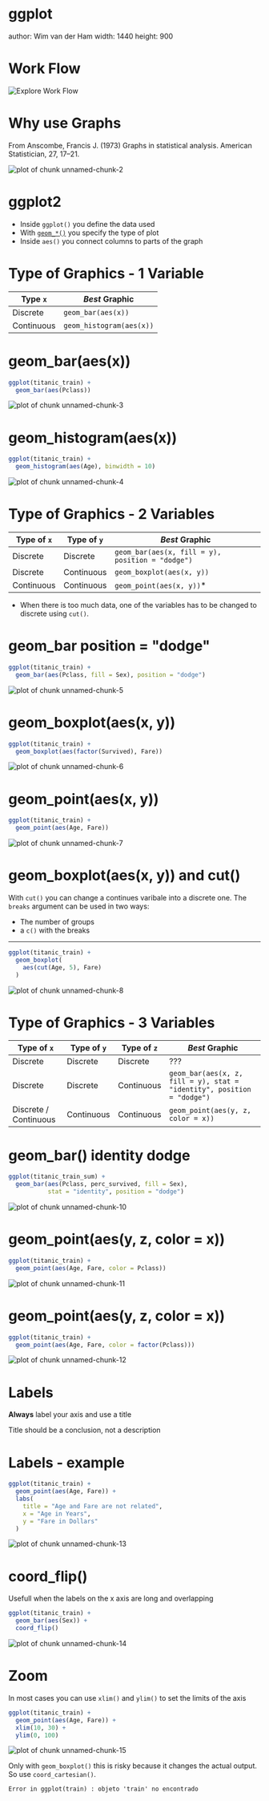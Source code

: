 ggplot
========================================================
author: Wim van der Ham
width: 1440
height: 900

Work Flow
========================================================

![Explore Work Flow](./explore_workflow.jpg)

Why use Graphs
========================================================

From Anscombe, Francis J. (1973) Graphs in statistical analysis. American Statistician, 27, 17–21.



![plot of chunk unnamed-chunk-2](README-figure/unnamed-chunk-2-1.png)

ggplot2
========================================================

- Inside `ggplot()` you define the data used
- With [`geom_*()`](http://ggplot2.tidyverse.org/reference/index.html#section-layer-geoms) you specify the type of plot
- Inside `aes()` you connect columns to parts of the graph

Type of Graphics - 1 Variable
========================================================

| Type `x` | *Best* Graphic |
| --- | --- |
| Discrete | `geom_bar(aes(x))` |
| Continuous | `geom_histogram(aes(x))` |

geom_bar(aes(x))
========================================================


```r
ggplot(titanic_train) +
  geom_bar(aes(Pclass))
```

![plot of chunk unnamed-chunk-3](README-figure/unnamed-chunk-3-1.png)

geom_histogram(aes(x))
========================================================


```r
ggplot(titanic_train) +
  geom_histogram(aes(Age), binwidth = 10)
```

![plot of chunk unnamed-chunk-4](README-figure/unnamed-chunk-4-1.png)

Type of Graphics - 2 Variables
========================================================

| Type of `x` | Type of `y` | *Best* Graphic |
| --- | --- | --- |
| Discrete | Discrete | `geom_bar(aes(x, fill = y), position = "dodge")`|
| Discrete | Continuous | `geom_boxplot(aes(x, y))` |
| Continuous | Continuous | `geom_point(aes(x, y))`* |

* When there is too much data, one of the variables has to be changed to discrete using `cut()`.

geom_bar position = "dodge"
========================================================


```r
ggplot(titanic_train) +
  geom_bar(aes(Pclass, fill = Sex), position = "dodge")
```

![plot of chunk unnamed-chunk-5](README-figure/unnamed-chunk-5-1.png)

geom_boxplot(aes(x, y))
========================================================


```r
ggplot(titanic_train) +
  geom_boxplot(aes(factor(Survived), Fare))
```

![plot of chunk unnamed-chunk-6](README-figure/unnamed-chunk-6-1.png)

geom_point(aes(x, y))
========================================================


```r
ggplot(titanic_train) +
  geom_point(aes(Age, Fare))
```

![plot of chunk unnamed-chunk-7](README-figure/unnamed-chunk-7-1.png)

geom_boxplot(aes(x, y)) and cut()
========================================================

With `cut()` you can change a continues varibale into a discrete one. The `breaks` argument can be used in two ways:

- The number of groups
- a `c()` with the breaks

***


```r
ggplot(titanic_train) +
  geom_boxplot(
    aes(cut(Age, 5), Fare)
  )
```

![plot of chunk unnamed-chunk-8](README-figure/unnamed-chunk-8-1.png)

Type of Graphics - 3 Variables
========================================================

| Type of `x` | Type of `y` | Type of `z` | *Best* Graphic |
| --- | --- | --- | --- |
| Discrete | Discrete | Discrete | ??? |
| Discrete | Discrete | Continuous | `geom_bar(aes(x, z, fill = y), stat = "identity", position = "dodge")` |
| Discrete / Continuous| Continuous | Continuous | `geom_point(aes(y, z, color = x))` |

geom_bar() identity dodge
========================================================




```r
ggplot(titanic_train_sum) +
  geom_bar(aes(Pclass, perc_survived, fill = Sex), 
           stat = "identity", position = "dodge")
```

![plot of chunk unnamed-chunk-10](README-figure/unnamed-chunk-10-1.png)

geom_point(aes(y, z, color = x))
========================================================


```r
ggplot(titanic_train) +
  geom_point(aes(Age, Fare, color = Pclass))
```

![plot of chunk unnamed-chunk-11](README-figure/unnamed-chunk-11-1.png)

geom_point(aes(y, z, color = x))
========================================================


```r
ggplot(titanic_train) +
  geom_point(aes(Age, Fare, color = factor(Pclass)))
```

![plot of chunk unnamed-chunk-12](README-figure/unnamed-chunk-12-1.png)

Labels
========================================================

**Always** label your axis and use a title

Title should be a conclusion, not a description

Labels - example
========================================================


```r
ggplot(titanic_train) +
  geom_point(aes(Age, Fare)) +
  labs(
    title = "Age and Fare are not related",
    x = "Age in Years",
    y = "Fare in Dollars"
  )
```

![plot of chunk unnamed-chunk-13](README-figure/unnamed-chunk-13-1.png)

coord_flip()
========================================================

Usefull when the labels on the x axis are long and overlapping


```r
ggplot(titanic_train) + 
  geom_bar(aes(Sex)) +
  coord_flip()
```

![plot of chunk unnamed-chunk-14](README-figure/unnamed-chunk-14-1.png)

Zoom
========================================================

In most cases you can use `xlim()` and `ylim()` to set the limits of the axis


```r
ggplot(titanic_train) +
  geom_point(aes(Age, Fare)) +
  xlim(10, 30) +
  ylim(0, 100)
```

![plot of chunk unnamed-chunk-15](README-figure/unnamed-chunk-15-1.png)

Only with `geom_boxplot()` this is risky because it changes the actual output. So use `coord_cartesian()`. 




```
Error in ggplot(train) : objeto 'train' no encontrado
```
